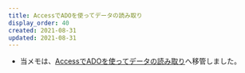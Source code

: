 ```yaml
---
title: AccessでADOを使ってデータの読み取り
display_order: 40
created: 2021-08-31
updated: 2021-08-31
---
```

- 当メモは、[AccessでADOを使ってデータの読み取り](https://thinktwice.tech/it/access/using_ado_to_read_data/)へ移管しました。